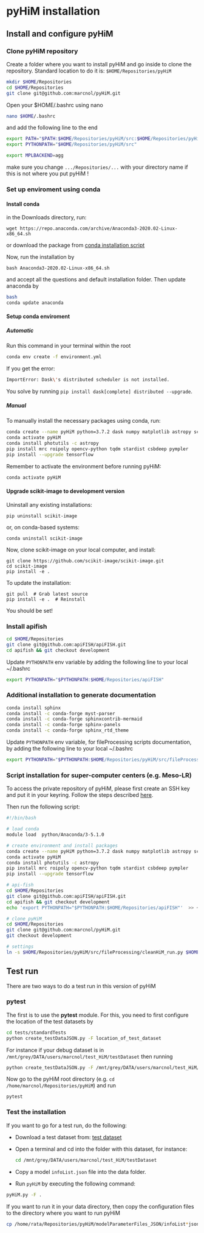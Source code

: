 # pyHiM installation


## Install and configure pyHiM

### Clone pyHiM repository

Create a folder where you want to install pyHiM and go inside to clone the repository. Standard location to do it is: ```$HOME/Repositories/pyHiM```

```bash
mkdir $HOME/Repositories
cd $HOME/Repositories
git clone git@github.com:marcnol/pyHiM.git
```

Open your $HOME/.bashrc using nano

```bash
nano $HOME/.bashrc
```

and add the following line to the end

```sh
export PATH="$PATH:$HOME/Repositories/pyHiM/src:$HOME/Repositories/pyHiM/src/fileProcessing"
export PYTHONPATH="$HOME/Repositories/pyHiM/src"

export MPLBACKEND=agg

```

make sure you change ```.../Repositories/...``` with your directory name if this is not where you put pyHiM !

### Set up enviroment using conda

#### Install conda

in the Downloads directory, run:

```
wget https://repo.anaconda.com/archive/Anaconda3-2020.02-Linux-x86_64.sh
```

or download the package from [conda installation script](https://www.anaconda.com/products/individual)

Now, run the installation by

```
bash Anaconda3-2020.02-Linux-x86_64.sh
```

and accept all the questions and default installation folder. Then update anaconda by

```bash
bash
conda update anaconda
```

#### Setup conda enviroment

##### Automatic 

Run this command in your terminal within the root 

```sh
conda env create -f environment.yml
```

If you get the error:

```sh
ImportError: Dask\'s distributed scheduler is not installed.
```

You solve by running `pip install dask[complete] distributed --upgrade`.

##### Manual 

To manually install the necessary packages using conda, run:

```sh
conda create --name pyHiM python=3.7.2 dask numpy matplotlib astropy scikit-learn pandas
conda activate pyHiM
conda install photutils -c astropy
pip install mrc roipoly opencv-python tqdm stardist csbdeep pympler
pip install --upgrade tensorflow
```

Remember to activate the environment before running pyHiM:

```sh
conda activate pyHiM
```

#### Upgrade scikit-image to development version

Uninstall any existing installations:

```
pip uninstall scikit-image
```

or, on conda-based systems:

```
conda uninstall scikit-image
```

Now, clone scikit-image on your local computer, and install:

```
git clone https://github.com/scikit-image/scikit-image.git
cd scikit-image
pip install -e .
```

To update the installation:

```
git pull  # Grab latest source
pip install -e .  # Reinstall
```

You should be set!

### Install apifish

```bash
cd $HOME/Repositories
git clone git@github.com:apiFISH/apiFISH.git
cd apifish && git checkout development
```

Update `PYTHONPATH` env variable by adding the following line to your local ~/.bashrc

```sh
export PYTHONPATH="$PYTHONPATH:$HOME/Repositories/apiFISH"
```

### Additional installation to generate documentation

```sh
conda install sphinx
conda install -c conda-forge myst-parser
conda install -c conda-forge sphinxcontrib-mermaid
conda install -c conda-forge sphinx-panels
conda install -c conda-forge sphinx_rtd_theme
```
Update `PYTHONPATH` env variable, for fileProcessing scripts documentation, by adding the following line to your local ~/.bashrc

```sh
export PYTHONPATH="$PYTHONPATH:$HOME/Repositories/pyHiM/src/fileProcessing"
```


### Script installation for super-computer centers (e.g. Meso-LR)

To access the private repository of pyHiM, please first create an SSH key and put it in your keyring. Follow the steps described [here](https://docs.github.com/en/github/authenticating-to-github/generating-a-new-ssh-key-and-adding-it-to-the-ssh-agent).

Then run the following script:

```sh
#!/bin/bash

# load conda
module load  python/Anaconda/3-5.1.0

# create environment and install packages
conda create --name pyHiM python=3.7.2 dask numpy matplotlib astropy scikit-learn pandas
conda activate pyHiM
conda install photutils -c astropy
pip install mrc roipoly opencv-python tqdm stardist csbdeep pympler
pip install --upgrade tensorflow

# api-fish
cd $HOME/Repositories
git clone git@github.com:apiFISH/apiFISH.git
cd apifish && git checkout development
echo 'export PYTHONPATH="$PYTHONPATH:$HOME/Repositories/apiFISH"'  >> ~/.bashrc

# clone pyHiM
cd $HOME/Repositories
git clone git@github.com:marcnol/pyHiM.git
git checkout development

# settings
ln -s $HOME/Repositories/pyHiM/src/fileProcessing/cleanHiM_run.py $HOME/bin/cleanHiM

```



## Test run

There are two ways to do a test run in this version of pyHiM

### pytest

The first is to use the **pytest** module. For this, you need to first configure the location of the test datasets by


```sh
cd tests/standardTests
python create_testDataJSON.py -F location_of_test_dataset
```

For instance if your debug dataset is in ```/mnt/grey/DATA/users/marcnol/test_HiM/testDataset``` then running

```sh
python create_testDataJSON.py -F /mnt/grey/DATA/users/marcnol/test_HiM/testDataset
```

Now go to the pyHiM root directory (e.g. ```cd /home/marcnol/Repositories/pyHiM```) and run

```
pytest
```



### Test the installation

If you want to go for a test run, do the following:

- Download a test dataset from: [test dataset](https://zenodo.org/record/6351755)

- Open a terminal and cd into the folder with this dataset, for instance:

  ```sh
  cd /mnt/grey/DATA/users/marcnol/test_HiM/testDataset
  ```

- Copy a model `infoList.json` file into the data folder.
- Run `pyHiM` by executing the following command:

```bash
pyHiM.py -F .
```

If you want to run it in your data directory, then copy the configuration files to the directory where you want to run pyHiM

```bash
cp /home/rata/Repositories/pyHiM/modelParameterFiles_JSON/infoList*json path-to-your-directory
```
